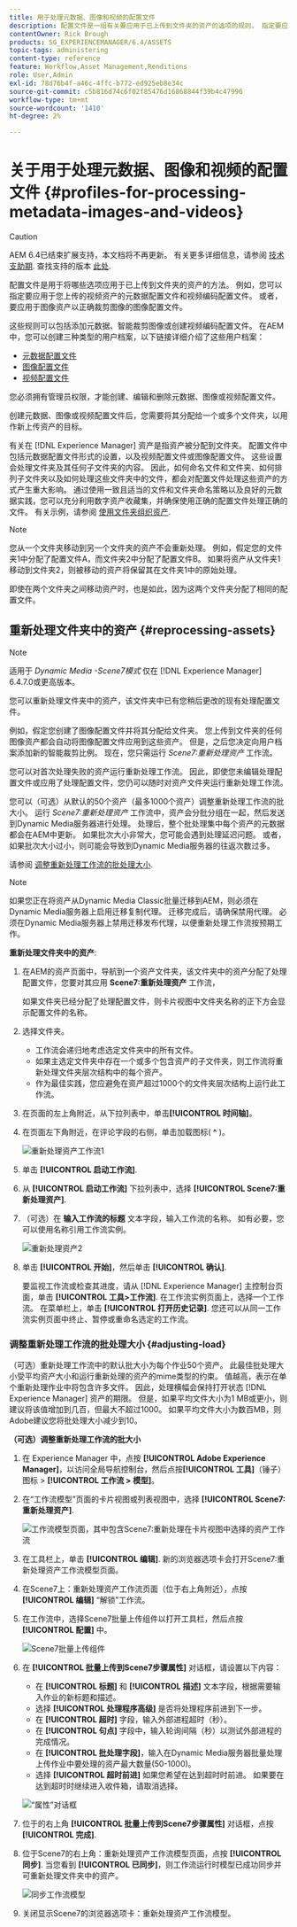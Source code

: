 ```yaml
---
title: 用于处理元数据、图像和视频的配置文件
description: 配置文件是一组有关要应用于已上传到文件夹的资产的选项的规则。 指定要应用于您上传的视频资产的元数据配置文件和视频编码配置文件。 对于图像资产，您还可以指定要应用于图像资产的图像配置文件，以正确裁剪图像资产。
contentOwner: Rick Brough
products: SG_EXPERIENCEMANAGER/6.4/ASSETS
topic-tags: administering
content-type: reference
feature: Workflow,Asset Management,Renditions
role: User,Admin
exl-id: 78d76b4f-a46c-4ffc-b772-ed925eb8e34c
source-git-commit: c5b816d74c6f02f85476d16868844f39b4c47996
workflow-type: tm+mt
source-wordcount: '1410'
ht-degree: 2%

---
```


# 关于用于处理元数据、图像和视频的配置文件 {#profiles-for-processing-metadata-images-and-videos}

>[!CAUTION]
>
>AEM 6.4已结束扩展支持，本文档将不再更新。 有关更多详细信息，请参阅 [技术支助期](https://helpx.adobe.com/cn/support/programs/eol-matrix.html). 查找支持的版本 [此处](https://experienceleague.adobe.com/docs/).

配置文件是用于将哪些选项应用于已上传到文件夹的资产的方法。 例如，您可以指定要应用于您上传的视频资产的元数据配置文件和视频编码配置文件。 或者，要应用于图像资产以正确裁剪图像的图像配置文件。

这些规则可以包括添加元数据、智能裁剪图像或创建视频编码配置文件。 在AEM中，您可以创建三种类型的用户档案，以下链接详细介绍了这些用户档案：

* [元数据配置文件](metadata-profiles.md)
* [图像配置文件](image-profiles.md)
* [视频配置文件](video-profiles.md)

您必须拥有管理员权限，才能创建、编辑和删除元数据、图像或视频配置文件。

创建元数据、图像或视频配置文件后，您需要将其分配给一个或多个文件夹，以用作新上传资产的目标。

有关在 [!DNL Experience Manager] 资产是指资产被分配到文件夹。 配置文件中包括元数据配置文件形式的设置，以及视频配置文件或图像配置文件。 这些设置会处理文件夹及其任何子文件夹的内容。 因此，如何命名文件和文件夹、如何排列子文件夹以及如何处理这些文件夹中的文件，都会对配置文件处理这些资产的方式产生重大影响。 通过使用一致且适当的文件和文件夹命名策略以及良好的元数据实践，您可以充分利用数字资产收藏集，并确保使用正确的配置文件处理正确的文件。 有关示例，请参阅 [使用文件夹组织资产](organize-assets.md#organize-using-folders).

>[!NOTE]
>
>您从一个文件夹移动到另一个文件夹的资产不会重新处理。 例如，假定您的文件夹1中分配了配置文件A，而文件夹2中分配了配置文件B。 如果将资产从文件夹1移动到文件夹2，则被移动的资产将保留其在文件夹1中的原始处理。
>
>即使在两个文件夹之间移动资产时，也是如此，因为这两个文件夹分配了相同的配置文件。

## 重新处理文件夹中的资产 {#reprocessing-assets}

>[!NOTE]
>
>适用于 *Dynamic Media -Scene7模式* 仅在 [!DNL Experience Manager] 6.4.7.0或更高版本。

您可以重新处理文件夹中的资产，该文件夹中已有您稍后更改的现有处理配置文件。

例如，假定您创建了图像配置文件并将其分配给文件夹。 您上传到文件夹的任何图像资产都会自动将图像配置文件应用到这些资产。 但是，之后您决定向用户档案添加新的智能裁剪比例。 现在，您只需运行 *Scene7:重新处理资产* 工作流。

您可以对首次处理失败的资产运行重新处理工作流。 因此，即使您未编辑处理配置文件或应用了处理配置文件，您仍可以随时对资产文件夹运行重新处理工作流。

您可以（可选）从默认的50个资产（最多1000个资产）调整重新处理工作流的批大小。 运行 _Scene7:重新处理资产_ 工作流中，资产会分批分组在一起，然后发送到Dynamic Media服务器进行处理。 处理后，整个批处理集中每个资产的元数据都会在AEM中更新。 如果批次大小非常大，您可能会遇到处理延迟问题。 或者，如果批次大小过小，则可能会导致到Dynamic Media服务器的往返次数过多。

请参阅 [调整重新处理工作流的批处理大小](#adjusting-load).

>[!NOTE]
>
>如果您正在将资产从Dynamic Media Classic批量迁移到AEM，则必须在Dynamic Media服务器上启用迁移复制代理。 迁移完成后，请确保禁用代理。 必须在Dynamic Media服务器上禁用迁移发布代理，以便重新处理工作流按预期工作。

<!-- Batch size is the number of assets that are amalgamated into a single IPS (Dynamic Media’s Image Production System) job. When you run the Scene7: Reprocess Assets workflow, the job is triggered on IPS. The number of IPS jobs that are triggered is based on the total number of assets in the folder, divided by the batch size. For example, suppose you had a folder with 150 assets and a batch size of 50. In this case, three IPS jobs are triggered. The assets are updated when the entire batch size (50 in our example) is processed in IPS. The job then moves onto the next IPS job and so on until complete. If you increase the batch size, you may notice a longer delay with assets getting updated. -->

**重新处理文件夹中的资产**:

1. 在AEM的资产页面中，导航到一个资产文件夹，该文件夹中的资产分配了处理配置文件，您要对其应用 **Scene7:重新处理资产** 工作流，

   如果文件夹已经分配了处理配置文件，则卡片视图中文件夹名称的正下方会显示配置文件的名称。

1. 选择文件夹。

   * 工作流会递归地考虑选定文件夹中的所有文件。
   * 如果主选定文件夹中存在一个或多个包含资产的子文件夹，则工作流将重新处理文件夹层次结构中的每个资产。
   * 作为最佳实践，您应避免在资产超过1000个的文件夹层次结构上运行此工作流。

1. 在页面的左上角附近，从下拉列表中，单击&#x200B;**[!UICONTROL 时间轴]**。
1. 在页面左下角附近，在评论字段的右侧，单击加载图标( **^** )。

   ![重新处理资产工作流1](/help/assets/assets/reprocess-assets1.png)

1. 单击 **[!UICONTROL 启动工作流]**.
1. 从 **[!UICONTROL 启动工作流]** 下拉列表中，选择 **[!UICONTROL Scene7:重新处理资产]**.
1. （可选）在 **输入工作流的标题** 文本字段，输入工作流的名称。 如有必要，您可以使用名称引用工作流实例。

   ![重新处理资产2](/help/assets/assets/reprocess-assets2.png)

1. 单击 **[!UICONTROL 开始]**，然后单击 **[!UICONTROL 确认]**.

   要监视工作流或检查其进度，请从 [!DNL Experience Manager] 主控制台页面，单击 **[!UICONTROL 工具>工作流]**. 在工作流实例页面上，选择一个工作流。 在菜单栏上，单击 **[!UICONTROL 打开历史记录]**. 您还可以从同一工作流实例页面中终止、暂停或重命名选定的工作流。

### 调整重新处理工作流的批处理大小 {#adjusting-load}

（可选）重新处理工作流中的默认批大小为每个作业50个资产。 此最佳批处理大小受平均资产大小和运行重新处理的资产的mime类型的约束。 值越高，表示在单个重新处理作业中将包含许多文件。 因此，处理横幅会保持打开状态 [!DNL Experience Manager] 资产的期限。 但是，如果平均文件大小为1 MB或更小，则建议将该值增加到几百，但最大不超过1000。 如果平均文件大小为数百MB，则Adobe建议您将批处理大小减少到10。

**（可选）调整重新处理工作流的批大小**

1. 在 Experience Manager 中，点按 **[!UICONTROL Adobe Experience Manager]**，以访问全局导航控制台，然后点按&#x200B;**[!UICONTROL 工具]**（锤子）图标 > **[!UICONTROL 工作流 > 模型]**。
1. 在“工作流模型”页面的卡片视图或列表视图中，选择 **[!UICONTROL Scene7:重新处理资产]**.

   ![工作流模型页面，其中包含Scene7:重新处理在卡片视图中选择的资产工作流](/help/assets/assets-dm/reprocess-assets7.png)

1. 在工具栏上，单击 **[!UICONTROL 编辑]**. 新的浏览器选项卡会打开Scene7:重新处理资产工作流模型页面。
1. 在Scene7上：重新处理资产工作流页面（位于右上角附近），点按 **[!UICONTROL 编辑]** “解锁”工作流。
1. 在工作流中，选择Scene7批量上传组件以打开工具栏，然后点按 **[!UICONTROL 配置]** 中。

   ![Scene7批量上传组件](/help/assets/assets-dm/reprocess-assets8.png)

1. 在 **[!UICONTROL 批量上传到Scene7步骤属性]** 对话框，请设置以下内容：
   * 在 **[!UICONTROL 标题]** 和 **[!UICONTROL 描述]** 文本字段，根据需要输入作业的新标题和描述。
   * 选择 **[!UICONTROL 处理程序高级]** 是否将处理程序前进到下一步。
   * 在 **[!UICONTROL 超时]** 字段，输入外部进程超时（秒）。
   * 在 **[!UICONTROL 句点]** 字段中，输入轮询间隔（秒）以测试外部进程的完成情况。
   * 在 **[!UICONTROL 批处理字段]**，输入在Dynamic Media服务器批量处理上传作业中要处理的资产最大数量(50-1000)。
   * 选择 **[!UICONTROL 超时前进]** 如果您希望在达到超时时前进。 如果要在达到超时时继续进入收件箱，请取消选择。

   ![“属性”对话框](/help/assets/assets-dm/reprocess-assets3.png)

1. 位于的右上角 **[!UICONTROL 批量上传到Scene7步骤属性]** 对话框，点按 **[!UICONTROL 完成]**.

1. 位于Scene7的右上角：重新处理资产工作流模型页面，点按 **[!UICONTROL 同步]**. 当您看到 **[!UICONTROL 已同步]**，则工作流运行时模型已成功同步并可重新处理文件夹中的资产。

   ![同步工作流模型](/help/assets/assets-dm/reprocess-assets1.png)

1. 关闭显示Scene7的浏览器选项卡：重新处理资产工作流模型。

<!-- 1. Return to the browser tab that has the open Workflow Models page, then press **Esc** to exit the selection.
1. In the upper-left corner of the page, tap **[!UICONTROL Adobe Experience Manager]** to access the global navigation console, then tap the **[!UICONTROL Tools]** (hammer) icon > **[!UICONTROL General > CRXDE Lite]**.
1. In the folder tree on the left side of the CRXDE Lite page, navigate to the following location:

   `/conf/global/settings/workflow/models/scene7_reprocess_assets/jcr:content/flow/reprocess/metaData`

   ![CRXDE Lite](/help/assets/assets/workflow-models9.png)

1. On the right side of the CRXDE Lite page, in the lower portion, enter the following name, type, and value in its respective field:
    * **[!UICONTROL Name]**: `reprocess-batch-size`
    * **[!UICONTROL Type]**: `Long`
    * **[!UICONTROL Value]**: enter a default value (50-1000) for the batch size
1. In the lower-right corner, tap **[!UICONTROL Add]**. The new property appears as the following:

    ![Saving the new property](/help/assets/assets/workflow-models10.png)

1. On the menu bar of the CRXDE Lite page, tap **[!UICONTROL Save All]**.
1. In the upper-left corner of the page, tap **[!UICONTROL CRXDE Lite]** to return to the main [!DNL Experience Manager] console
1. Repeat steps 1-7 to re-synchronize the new batch size to the Scene7: Reprocess Assets workflow model. -->
